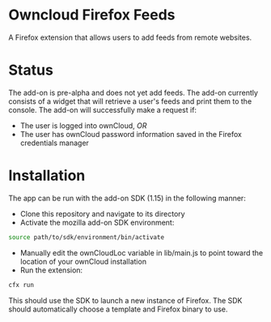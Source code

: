 Owncloud Firefox Feeds
=================
A Firefox extension that allows users to add feeds from remote websites.

Status
====
The add-on is pre-alpha and does not yet add feeds. The add-on currently consists of a widget that will retrieve a user's feeds and print them to the console. The add-on will successfully make a request if:
* The user is logged into ownCloud,
 _OR_
* The user has ownCloud password information saved in the Firefox credentials manager

Installation
====
The app can be run with the add-on SDK (1.15) in the following manner:

* Clone this repository and navigate to its directory
* Activate the mozilla add-on SDK environment: 
```sh
source path/to/sdk/environment/bin/activate
```
* Manually edit the ownCloudLoc variable in lib/main.js to point toward the location of your ownCloud installation
* Run the extension:
```sh
cfx run
```
This should use the SDK to launch a new instance of Firefox. The SDK should automatically choose a template and Firefox binary to use.


